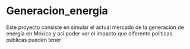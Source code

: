 # Generacion_energia
Este proyecto consiste en simular el actual mercado de la generación de energía en México y asi poder ver el impacto que diferente politicas públicas pueden tener
